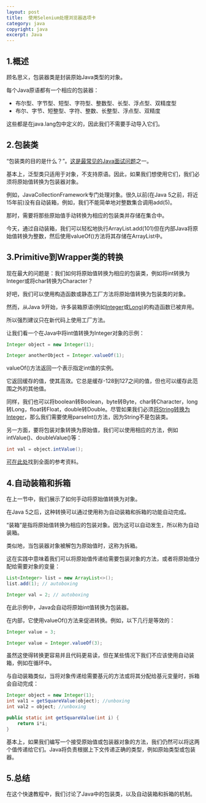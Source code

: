 ```yaml
---
layout: post
title:  使用Selenium处理浏览器选项卡
category: java
copyright: java
excerpt: Java
---
```


## 1.概述

顾名思义，包装器类是封装原始Java类型的对象。

每个Java原语都有一个相应的包装器：

-   布尔型、字节型、短型、字符型、整数型、长型、浮点型、双精度型
-   布尔、字节、短整型、字符、整数、长整型、浮点型、双精度

这些都是在java.lang包中定义的，因此我们不需要手动导入它们。

## 2.包装类

“包装类的目的是什么？”。[这是最常见的Java面试问题](https://javarevisited.blogspot.com/2015/10/133-java-interview-questions-answers-from-last-5-years.html)之一。

基本上，泛型类只适用于对象，不支持原语。因此，如果我们想使用它们，我们必须将原始值转换为包装器对象。

例如，JavaCollectionFramework专门处理对象。很久以前(在Java 5之前，将近15年前)没有自动装箱，例如，我们不能简单地对整数集合调用add(5)。

那时，需要将那些原始值手动转换为相应的包装类并存储在集合中。

今天，通过自动装箱，我们可以轻松地执行ArrayList.add(101)但在内部Java将原始值转换为整数，然后使用valueOf()方法将其存储在ArrayList中。

## 3.Primitive到Wrapper类的转换

现在最大的问题是：我们如何将原始值转换为相应的包装类，例如将int转换为Integer或将char转换为Character？

好吧，我们可以使用构造函数或静态工厂方法将原始值转换为包装类的对象。

然而，从Java 9开始，许多装箱原语(例如[Integer](https://docs.oracle.com/en/java/javase/11/docs/api/java.base/java/lang/Integer.html#(int))或[Long)](https://docs.oracle.com/en/java/javase/11/docs/api/java.base/java/lang/Long.html#(long))的构造函数已被弃用。

所以强烈建议只在新代码上使用工厂方法。

让我们看一个在Java中将int值转换为Integer对象的示例：

```java
Integer object = new Integer(1);

Integer anotherObject = Integer.valueOf(1);
```

valueOf()方法返回一个表示指定int值的实例。

它返回缓存的值，使其高效。它总是缓存-128到127之间的值，但也可以缓存此范围之外的其他值。

同样，我们也可以将boolean转Boolean，byte转Byte，char转Character，long转Long，float转Float，double转Double。尽管如果我们必须[将String转换为Integer](https://javarevisited.blogspot.com/2011/08/convert-string-to-integer-to-string.html)，那么我们需要使用parseInt()方法，因为String不是包装类。

另一方面，要将包装对象转换为原始值，我们可以使用相应的方法，例如intValue()、doubleValue()等：

```java
int val = object.intValue();

```

[可在此处](https://www.baeldung.com/java-primitive-conversions)找到全面的参考资料。

## 4.自动装箱和拆箱

在上一节中，我们展示了如何手动将原始值转换为对象。

在Java 5之后，这种转换可以通过使用称为自动装箱和拆箱的功能自动完成。

“装箱”是指将原始值转换为相应的包装对象。因为这可以自动发生，所以称为自动装箱。

类似地，当包装器对象被解包为原始值时，这称为拆箱。

这在实践中意味着我们可以将原始值传递给需要包装对象的方法，或者将原始值分配给需要对象的变量：

```java
List<Integer> list = new ArrayList<>();
list.add(1); // autoboxing

Integer val = 2; // autoboxing
```

在此示例中，Java会自动将原始int值转换为包装器。

在内部，它使用valueOf()方法来促进转换。例如，以下几行是等效的：

```java
Integer value = 3;

Integer value = Integer.valueOf(3);
```

虽然这使得转换更容易并且代码更易读，但在某些情况下我们不应该使用自动装箱，例如在循环中。

与自动装箱类似，当将对象传递给需要基元的方法或将其分配给基元变量时，拆箱会自动完成：

```java
Integer object = new Integer(1); 
int val1 = getSquareValue(object); //unboxing
int val2 = object; //unboxing

public static int getSquareValue(int i) {
    return i*i;
}
```

基本上，如果我们编写一个接受原始值或包装器对象的方法，我们仍然可以将这两个值传递给它们。Java将负责根据上下文传递正确的类型，例如原始类型或包装器。

## 5.总结

在这个快速教程中，我们讨论了Java中的包装类，以及自动装箱和拆箱的机制。

